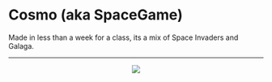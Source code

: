 # Cosmo (aka SpaceGame) <br>
Made in less than a week for a class, its a mix of Space Invaders and Galaga.<hr>
<p style="text-align: center"> <img src="https://github.com/Major-Lag98/SpaceGame/assets/32140838/762baa81-0d6f-46c6-a249-d6df53ed2c5e"> </p>
